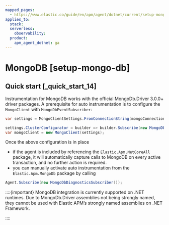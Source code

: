 ```yaml
---
mapped_pages:
  - https://www.elastic.co/guide/en/apm/agent/dotnet/current/setup-mongo-db.html
applies_to:
  stack:
  serverless:
    observability:
  product:
    apm_agent_dotnet: ga
---
```


# MongoDB [setup-mongo-db]


## Quick start [_quick_start_14]

Instrumentation for MongoDB works with the official MongoDb.Driver 3.0.0+ driver packages. A prerequisite for auto instrumentation is to configure the `MongoClient` with `MongoDbEventSubscriber`:

```csharp
var settings = MongoClientSettings.FromConnectionString(mongoConnectionString);

settings.ClusterConfigurator = builder => builder.Subscribe(new MongoDbEventSubscriber());
var mongoClient = new MongoClient(settings);
```

Once the above configuration is in place

* if the agent is included by referencing the `Elastic.Apm.NetCoreAll` package, it will automatically capture calls to MongoDB on every active transaction, and no further action is required.
* you can manually activate auto instrumentation from the `Elastic.Apm.MongoDb` package by calling

```csharp
Agent.Subscribe(new MongoDbDiagnosticsSubscriber());
```

::::{important}
MongoDB integration is currently supported on .NET runtimes. Due to MongoDb.Driver assemblies not being strongly named, they cannot be used with Elastic APM’s strongly named assemblies on .NET Framework.

::::


